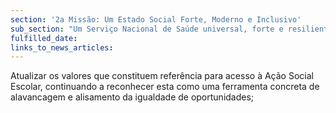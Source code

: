 ```yaml
---
section: '2a Missão: Um Estado Social Forte, Moderno e Inclusivo'
sub_section: "Um Serviço Nacional de Saúde universal, forte e resiliente"
fulfilled_date:
links_to_news_articles:
---
```


Atualizar os valores que constituem referência para acesso à Ação Social Escolar, continuando a reconhecer esta como uma ferramenta concreta de alavancagem e alisamento da igualdade de oportunidades;